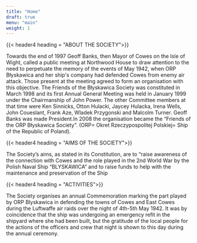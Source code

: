 ```yaml
---
title: "Home"
draft: true
menu: "main"
weight: 1
---
```


{{< header4 heading = "ABOUT THE SOCIETY">}}

Towards the end of 1997 Geoff Banks, then Mayor of Cowes on the Isle of Wight, called a public meeting at Northwood House to draw attention to the need to perpetuate the memory of the events of May 1942, when ORP Błyskawica and her ship's company had defended Cowes from enemy air attack. Those present at the meeting agreed to form an organisation with this objective. The Friends of the Błyskawica Society was constituted in March 1998 and its first Annual General Meeting was held in January 1999 under the Chairmanship of John Power. The other Committee members at that time were Ken Sinnicks, Otton Hulacki, Jaycey Hulacka, Irena Wells, John Coueslant, Frank Aze, Wladek Przygonski and Malcolm Turner. Geoff Banks was made President.In 2008 the organisation became the “Friends of the ORP Błyskawica Society”. (ORP= Okret Rzeczypospolitej Polskiej= Ship of the Republic of Poland).

{{< header4 heading = "AIMS OF THE SOCIETY">}}

The Society’s aims, as stated in its Constitution, are to “raise awareness of the connection with Cowes and the role played in the 2nd World War by the Polish Naval Ship “BLYSKAWICA” and to raise funds to help with the maintenance and preservation of the Ship

{{< header4 heading = "ACTIVITIES">}}

The Society organises an annual Commemoration marking the part played by ORP Blyskawica in defending the towns of Cowes and East Cowes during the Luftwaffe air raids over the night of 4th-5th May 1942. It was by coincidence that the ship was undergoing an emergency refit in the shipyard where she had been built, but the gratitude of the local people for the actions of the officers and crew that night is shown to this day during the annual ceremony.
